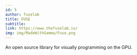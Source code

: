 ```yaml
---
id: 5
author: fuselab
title: FUSE
subtitle:
link: https://www.thefuselab.io/
img: img/MadeWithGamma/Fuse.png
---
```


An open source library for visually programming on the GPU.